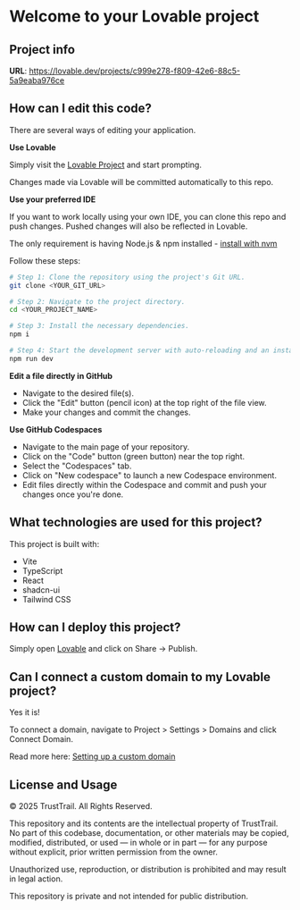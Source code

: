 # Welcome to your Lovable project

## Project info

**URL**: https://lovable.dev/projects/c999e278-f809-42e6-88c5-5a9eaba976ce

## How can I edit this code?

There are several ways of editing your application.

**Use Lovable**

Simply visit the [Lovable Project](https://lovable.dev/projects/c999e278-f809-42e6-88c5-5a9eaba976ce) and start prompting.

Changes made via Lovable will be committed automatically to this repo.

**Use your preferred IDE**

If you want to work locally using your own IDE, you can clone this repo and push changes. Pushed changes will also be reflected in Lovable.

The only requirement is having Node.js & npm installed - [install with nvm](https://github.com/nvm-sh/nvm#installing-and-updating)

Follow these steps:

```sh
# Step 1: Clone the repository using the project's Git URL.
git clone <YOUR_GIT_URL>

# Step 2: Navigate to the project directory.
cd <YOUR_PROJECT_NAME>

# Step 3: Install the necessary dependencies.
npm i

# Step 4: Start the development server with auto-reloading and an instant preview.
npm run dev
```

**Edit a file directly in GitHub**

- Navigate to the desired file(s).
- Click the "Edit" button (pencil icon) at the top right of the file view.
- Make your changes and commit the changes.

**Use GitHub Codespaces**

- Navigate to the main page of your repository.
- Click on the "Code" button (green button) near the top right.
- Select the "Codespaces" tab.
- Click on "New codespace" to launch a new Codespace environment.
- Edit files directly within the Codespace and commit and push your changes once you're done.

## What technologies are used for this project?

This project is built with:

- Vite
- TypeScript
- React
- shadcn-ui
- Tailwind CSS

## How can I deploy this project?

Simply open [Lovable](https://lovable.dev/projects/c999e278-f809-42e6-88c5-5a9eaba976ce) and click on Share -> Publish.

## Can I connect a custom domain to my Lovable project?

Yes it is!

To connect a domain, navigate to Project > Settings > Domains and click Connect Domain.

Read more here: [Setting up a custom domain](https://docs.lovable.dev/tips-tricks/custom-domain#step-by-step-guide)

## License and Usage

©️ 2025 TrustTrail. All Rights Reserved.

This repository and its contents are the intellectual property of TrustTrail.  
No part of this codebase, documentation, or other materials may be copied, modified, distributed, or used — in whole or in part — for any purpose without explicit, prior written permission from the owner.

Unauthorized use, reproduction, or distribution is prohibited and may result in legal action.

This repository is private and not intended for public distribution.
